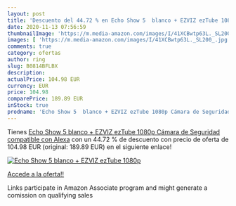 ```yaml
---
layout: post
title: 'Descuento del 44.72 % en Echo Show 5  blanco + EZVIZ ezTube 1080p'
date: 2020-11-13 07:56:59
thumbnailImage: 'https://m.media-amazon.com/images/I/41XCBwtp63L._SL200_.jpg'
images: [ 'https://m.media-amazon.com/images/I/41XCBwtp63L._SL200_.jpg' ]
comments: true
category: ofertas
author: ring
slug: B0814BFLBX
description:
actualPrice: 104.98 EUR
currency: EUR
price: 104.98
comparePrice: 189.89 EUR
inStock: true
prodname: 'Echo Show 5  blanco + EZVIZ ezTube 1080p Cámara de Seguridad  compatible con Alexa'
---
```


Tienes [Echo Show 5  blanco + EZVIZ ezTube 1080p Cámara de Seguridad  compatible con Alexa](https://www.amazon.es/dp/B0814BFLBX/?tag=tolees-21) con un 44.72 % de descuento con precio de oferta de 104.98 EUR (original: 189.89 EUR) en el siguiente enlace!

[![Echo Show 5  blanco + EZVIZ ezTube 1080p](https://m.media-amazon.com/images/I/41XCBwtp63L._SL200_.jpg)](https://www.amazon.es/dp/B0814BFLBX/?tag=tolees-21)

[Accede a la oferta!!](https://www.amazon.es/dp/B0814BFLBX/?tag=tolees-21)

Links participate in Amazon Associate program and might generate a comission on qualifying sales


